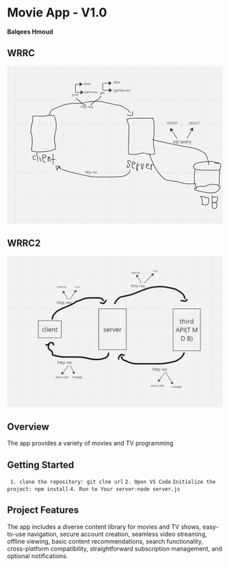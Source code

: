 # Movie App - V1.0

**Balqees Hmoud**

## WRRC
![wrrc img](./Image/wrrc-database.jpg)

## WRRC2
![wrrc img](./Image/WRRC2.jpg)

## Overview
The app provides a variety of movies and TV programming

## Getting Started
``` 1. clone the repository: git clne url```
 ```2. Open VS Code```
 ```Initialize the project: npm install```
 ```4. Run to Your server:node server.js ```

## Project Features
The app includes a diverse content library for movies and TV shows, easy-to-use navigation, secure account creation, seamless video streaming, offline viewing, basic content recommendations, search functionality, cross-platform compatibility, straightforward subscription management, and optional notifications. 